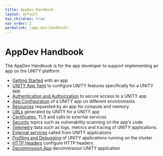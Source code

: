 ```yaml
---
title: AppDev Handbook
layout: default
has_children: true
nav_order: 2
permalink: /app-dev-handbook/
---
```


<!-- DOCTOC SKIP -->

# AppDev Handbook

The AppDev Handbook is for the app developer to support implementing an app on the UNITY platform.

* [Getting Started](getting-started.html) with an app
* [UNITY App Yaml](unity-app-yaml.html) to configure UNITY features specifically for a UNITY app
* [Authentication and Authorization](authentication-and-authorization.html) to secure access to a UNITY app
* [App Configuration](app-configuration.html) of a UNITY app on different environments
* [Resources](resources.html) requested by an app for compute and memory
* [URLs](urls.html) generated by UNITY for a UNITY app
* [Certificates](certificates.html), TLS and calls to external services
* [Security](security.html) topics such as vulnerability scanning on the app's code
* [Telemetry](telemetry.html) data such as logs, metrics and tracing of UNITY applications.
* [External services](external-services.html) called from UNITY applications
* [Profiling and Debugging](profiling-debugging.html) of UNITY applications running on the cluster
* [HTTP Headers](http-headers.html) configure HTTP headers.
* [Decommission App](decommission-app.html) decommission UNITY application
